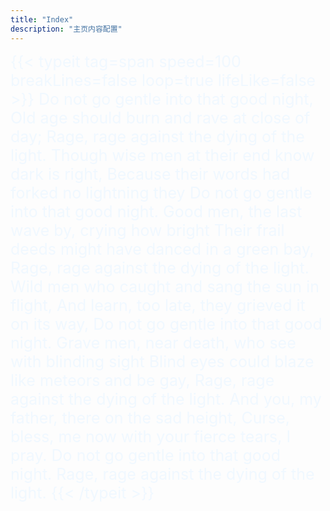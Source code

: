 ```yaml
---
title: "Index"
description: "主页内容配置"
---
```

<style>
.my-typeit
{
    color:aliceBlue;
    font-size:25px;
}
</style>
<div class="my-typeit">
    <!-- <span>欢迎，我</span> -->
    {{< typeit 
    tag=span
    speed=100
    breakLines=false
    loop=true
    lifeLike=false
    >}}
    Do not go gentle into that good night,
    Old age should burn and rave at close of day;
    Rage, rage against the dying of the light.
    Though wise men at their end know dark is right,
    Because their words had forked no lightning they
    Do not go gentle into that good night.
    Good men, the last wave by, crying how bright
    Their frail deeds might have danced in a green bay,
    Rage, rage against the dying of the light.
    Wild men who caught and sang the sun in flight,
    And learn, too late, they grieved it on its way,
    Do not go gentle into that good night.
    Grave men, near death, who see with blinding sight
    Blind eyes could blaze like meteors and be gay,
    Rage, rage against the dying of the light.
    And you, my father, there on the sad height,
    Curse, bless, me now with your fierce tears, I pray.
    Do not go gentle into that good night.
    Rage, rage against the dying of the light.
    {{< /typeit >}}
</div>